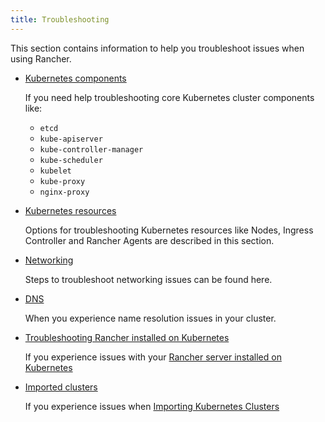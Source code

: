 ```yaml
---
title: Troubleshooting
---
```


This section contains information to help you troubleshoot issues when using Rancher.

- [Kubernetes components](/docs/troubleshooting/kubernetes-components/)

  If you need help troubleshooting core Kubernetes cluster components like:

  - `etcd`
  - `kube-apiserver`
  - `kube-controller-manager`
  - `kube-scheduler`
  - `kubelet`
  - `kube-proxy`
  - `nginx-proxy`

- [Kubernetes resources](/docs/troubleshooting/kubernetes-resources/)

  Options for troubleshooting Kubernetes resources like Nodes, Ingress Controller and Rancher Agents are described in this section.

- [Networking](/docs/troubleshooting/networking/)

  Steps to troubleshoot networking issues can be found here.

- [DNS](/docs/troubleshooting/dns/)

  When you experience name resolution issues in your cluster.

- [Troubleshooting Rancher installed on Kubernetes](/docs/troubleshooting/rancherha/)

  If you experience issues with your [Rancher server installed on Kubernetes](/docs/installation/k8s-install/)

- [Imported clusters](/docs/troubleshooting/imported-clusters/)

  If you experience issues when [Importing Kubernetes Clusters](/docs/cluster-provisioning/imported-clusters/)
